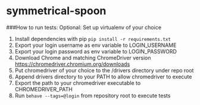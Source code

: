 # symmetrical-spoon

###How to run tests:
Optional: Set up virtualenv of your choice 

1. Install dependencies with pip `pip install -r requirements.txt`
2. Export your login username as env variable to LOGIN_USERNAME
3. Export your login password as env variable to LOGIN_PASSWORD
4. Download Chrome and matching ChromeDriver version https://chromedriver.chromium.org/downloads
5. Put chromedriver of your choice to the /drivers directory under repo root
6. Append drivers directory to your PATH to allow chromedriver to execute 
7. Export the path to your chromedriver executable to CHROMEDRIVER_PATH 
8. Run `behave --tags=@login` from repository root to execute tests
